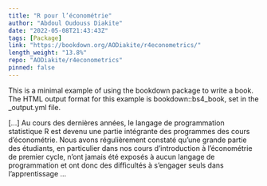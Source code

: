 ```yaml
---
title: "R pour l’économétrie"
author: "Abdoul Oudouss Diakite"
date: "2022-05-08T21:43:43Z"
tags: [Package]
link: "https://bookdown.org/AODiakite/r4econometrics/"
length_weight: "13.8%"
repo: "AODiakite/r4econometrics"
pinned: false
---
```


<p>This is a minimal example of using the bookdown package to write a book.
The HTML output format for this example is bookdown::bs4_book,
set in the _output.yml file.</p> [...] Au cours des dernières années, le langage de programmation statistique R est devenu une partie intégrante des programmes des cours d’économétrie. Nous avons régulièrement constaté qu’une grande partie des étudiants, en particulier dans nos cours d’introduction à l’économétrie de premier cycle, n’ont jamais été exposés à aucun langage de programmation et ont donc des difficultés à s’engager seuls dans l’apprentissage ...
